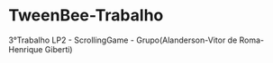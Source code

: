 # TweenBee-Trabalho
3°Trabalho LP2 - ScrollingGame - Grupo(Alanderson-Vitor de Roma-Henrique Giberti)
